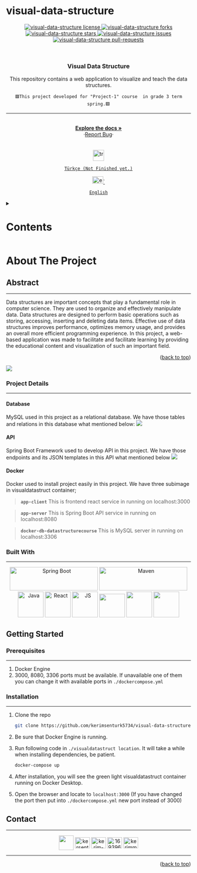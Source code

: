 # visual-data-structure

<div id="top"></div>

<p align="center">
<a href="https://github.com/kerimsenturk5734/visual-data-structure/blob/master/LICENSE.md" target="blank">
<img src="https://img.shields.io/github/license/kerimsenturk5734/visual-data-structure? style=flat-square" alt="visual-data-structure license" />
</a>
<a href="https://github.com/kerimsenturk5734/visual-data-structure/fork" target="blank">
<img src="https://img.shields.io/github/forks/kerimsenturk5734/visual-data-structure?style=flat-square" alt="visual-data-structure forks"/>
</a>
<a href="https://github.com/kerimsenturk5734/visual-data-structure/stargazers" target="blank">
<img src="https://img.shields.io/github/stars/kerimsenturk5734/visual-data-structure?style=flat-square" alt="visual-data-structure stars"/>
</a>
<a href="https://github.com/kerimsenturk5734/visual-data-structure/issues" target="blank">
<img src="https://img.shields.io/github/issues/kerimsenturk5734/visual-data-structure?style=flat-square" alt="visual-data-structure issues"/>
</a>
<a href="https://github.com/kerimsenturk5734/visual-data-structure/pulls" target="blank">
<img src="https://img.shields.io/github/issues-pr/kerimsenturk5734/visual-data-structure?style=flat-square" alt="visual-data-structure pull-requests"/>
</a>
</p>


<!-- PROJECT LOGO -->
<br />
<div align="center">

<h3 align="center">Visual Data Structure</h3>

  <p align="center">
   

This repository contains a web application to visualize and teach the data structures.
<br/>

```🟥This project developed for "Project-1" course  in grade 3 term spring.🟥``` <br>

<hr>
<br />
<a href="https://github.com/kerimsenturk5734/visual-data-structure"><strong>Explore the docs »</strong></a>
<br/>
·<a href="https://github.com/kerimsenturk5734/visual-data-structure/issues">Report Bug</a>·
<br/>
<br/><br/>
<a href="https://github.com/kerimsenturk5734/visual-data-structure/blob/master/README-tr.md" target="_blank" rel="noreferrer">
<img src="https://emojigraph.org/media/twitter/flag-turkey_1f1f9-1f1f7.png" alt="tr" width="30" height="30"/>

```Türkçe (Not Finished yet.)``` 

</a>
<a href="https://github.com/kerimsenturk5734/visual-data-structure/blob/master/README.md" target="_blank" rel="noreferrer">
<img src="https://preview.redd.it/68cdrlhal0hz.png?auto=webp&s=a7e6c8f70065646b72d45fc6ba12c6bb9bf56923" alt="en" width="30" height="20"/>`

```English```

</a>
</div>

<!-- TABLE OF CONTENTS -->
<div align="left">
    <details>
      <summary><h1>Contents</h1></summary>
      <hr>
      <ol>
        <li>
          <a href="#about-the-project">About The Project</a>
          <ul>
            <li><a href="#abstract">Abstract</a></li>
            <li>
               <a href="#project-details">Project Details</a>
               <ul>
                  <li><a href="#database">Database</a></li>
                  <li><a href="#api">API</a></li>
                  <li><a href="#swagger">Frontend</a></li>
                  <li><a href="#react">Docker</a></li>
               </ul>
            </li>
            <li>
               <a href="#built-with">Built With</a> 
            </li>
          </ul>
        </li>
        <li>
          <a href="#getting-started">Getting Started</a>
          <ul>
            <li><a href="#prerequisites">Prerequisites</a></li>
            <li><a href="#installation">Installation</a></li>
          </ul>
        </li>
        <li><a href="#contact">Contact</a></li>
      </ol>
    </details>




<!-- ABOUT THE PROJECT -->
# About The Project


## Abstract
<hr>

Data structures are important concepts that play a fundamental role in computer science. They are used to organize and effectively manipulate data. Data structures are designed to perform basic operations such as storing, accessing, inserting and deleting data items.
Effective use of data structures improves performance, optimizes memory usage, and provides an overall more efficient programming experience.
In this project, a web-based application was made to facilitate and facilitate learning by providing the educational content and visualization of such an important field.
   
   <p align="right">(<a href="#top">back to top</a>)</p>

   <img src="./images/presantation.gif">

### Project Details 
<hr>

#### Database
   <p>
      MySQL used in this project as a relational database. We have those tables and relations in this database what mentioned below:
      <img src="./images/ERmodelEN.png">
   </p>
   

#### API
   <p>
      Spring Boot Framework used to develop API in this project. We have those endpoints and its JSON templates in this API what mentioned below
      <img src="./images/Endpoints.png">
   </p>

#### Docker
   <p>
      Docker used to install project easily in this project. We have three subimage in visualdatastruct container;
      <br>
   </p>

   >**```app-client```** This is frontend react service in running on localhost:3000<br> 
   
   >**```app-server```** This is Spring Boot API service in running on localhost:8080<br>
   
   >**```docker-db-datastructurecourse```** This is MySQL server in running on localhost:3306<br>

### Built With
<hr>

   
   <p align="center">
      <img src="https://upload.wikimedia.org/wikipedia/commons/thumb/4/44/Spring_Framework_Logo_2018.svg/1200px-Spring_Framework_Logo_2018.svg.png" width="240" height="64" alt="Spring Boot" title="Spring Boot" class="img-small">
      <img src="https://maven.apache.org/images/maven-logo-black-on-white.png" width="240" height="64" alt="Maven" title="Maven" class="img-small">
      <br>
      <img src="https://cdn-icons-png.flaticon.com/512/5968/5968282.png" width="70" height="70" alt="Java" title="Java" class="img-small">
      <img src="https://cdn-icons-png.flaticon.com/512/1126/1126012.png" width="70" height="70" alt="React" title="React" class="img-small">
      <img src="https://cdn-icons-png.flaticon.com/512/5968/5968292.png" width="70" height="70" alt="JS" title="JS" class="img-small">
      <img src="https://d3js.org/logo.svg" width="70" height="64" alt="" title="D3" class="img-small">
      <img src="https://cdn-icons-png.flaticon.com/512/919/919853.png" width="70" height="70" alt="" title="Docker" class="img-small">
      <img src="https://cdn-icons-png.flaticon.com/512/5968/5968313.png" width="70" height="70" alt="" title="MySQL" class="img-small">
   </p>

## Getting Started

### Prerequisites
<hr>

1. Docker Engine 
2. 3000, 8080, 3306 ports must be available. If unavailable one of them you can change it with available ports in ```./dockercompose.yml``` 

### Installation
<hr>

1. Clone the repo
   ```sh
   git clone https://github.com/kerimsenturk5734/visual-data-structure
   ```
2. Be sure that Docker Engine is running.

3. Run following code in ```./visualdatastruct location```. It will take a while when installing dependencies, be patient.
   ```sh
   docker-compose up
   ```

4. After installation, you will see the green light visualdatastruct container running on Docker Desktop.

5. Open the browser and locate to ```localhost:3000``` (If you have changed the port then put into ```./dockercompose.yml``` new port instead of 3000)




<!-- CONTACT -->
## Contact
<hr>

<p align="center">
   <a href="mailto: kerimsenturk2002@outlook.com" target="blank"><img align="center" src="https://cdn-icons-png.flaticon.com/512/9840/9840614.png" height="40" width="40" /></a>
   <a href="https://twitter.com/kersenturk57" target="blank"><img align="center" src="https://raw.githubusercontent.com/rahuldkjain/github-profile-readme-generator/master/src/images/icons/Social/twitter.svg" alt="kersenturk57" height="30" width="40" /></a>
   <a href="https://www.linkedin.com/in/kerim-%c5%9fent%c3%bcrk-784a3220a/" target="blank"><img align="center" src="https://raw.githubusercontent.com/rahuldkjain/github-profile-readme-generator/master/src/images/icons/Social/linked-in-alt.svg" alt="kerim-%c5%9fent%c3%bcrk-784a3220a" height="30" width="40" /></a>
   <a href="https://stackoverflow.com/users/16939669" target="blank"><img align="center" src="https://raw.githubusercontent.com/rahuldkjain/github-profile-readme-generator/master/src/images/icons/Social/stack-overflow.svg" alt="16939669" height="30" width="40" /></a>
   <a href="https://www.instagram.com/s1r_ker1m/" target="blank"><img align="center" src="https://raw.githubusercontent.com/rahuldkjain/github-profile-readme-generator/master/src/images/icons/Social/instagram.svg" alt="kerimm_sntrk" height="30" width="40" /></a>
</p>
<hr>
<p align="right">(<a href="#top">back to top</a>)</p>
